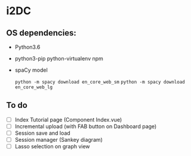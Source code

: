 # i2DC

## OS dependencies:
* Python3.6

* python3-pip python-virtualenv npm

* spaCy model

    `python -m spacy download en_core_web_sm`
    `python -m spacy download en_core_web_lg`

## To do

*   [ ] Index Tutorial page (Component Index.vue)
*   [ ] Incremental upload (with FAB button on Dashboard page)
*   [ ] Session save and load
*   [ ] Session manager (Sankey diagram)
*   [ ] Lasso selection on graph view